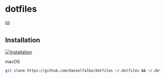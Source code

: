 # dotfiles

:keyboard:

## Installation

[![Installation](https://github.com/danielfalbo/dotfiles/actions/workflows/installation.yml/badge.svg)](https://github.com/danielfalbo/dotfiles/actions/workflows/installation.yml)

macOS

```zsh
git clone https://github.com/danielfalbo/dotfiles ~/.dotfiles && ~/.dotfiles/install.sh
```

